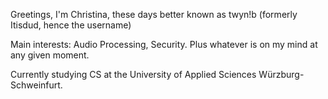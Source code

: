 
Greetings, I'm Christina, these days better known as twyn!b (formerly Itisdud, hence the username)

Main interests: Audio Processing, Security. Plus whatever is on my mind at any given moment.

Currently studying CS at the University of Applied Sciences Würzburg-Schweinfurt.
